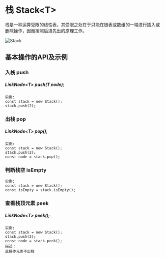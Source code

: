 # 栈 Stack\<T>

栈是一种运算受限的线性表，其受限之处在于只能在链表或数组的一端进行插入或删除操作，因而按照后进先出的原理工作。

![Stack](https://upload.wikimedia.org/wikipedia/commons/thumb/2/29/Data_stack.svg/200px-Data_stack.svg.png)


## 基本操作的API及示例

### 入栈 push
##### LinkNode\<T> push(T node);
``` text
实例:
const stack = new Stack();
stack.push(2);
```

### 出栈 pop
##### LinkNode\<T> pop();
``` text
实例:
const stack = new Stack();
stack.push(2);
const node = stack.pop();
```

### 判断栈空 isEmpty
``` text
实例:
const stack = new Stack();
const isEmpty = stack.isEmpty();
```

### 查看栈顶元素 peek
##### LinkNode\<T> peek();
``` text
实例:
const stack = new Stack();
stack.push(2);
const node = stack.peek();
描述：
此操作元素不出栈
```

